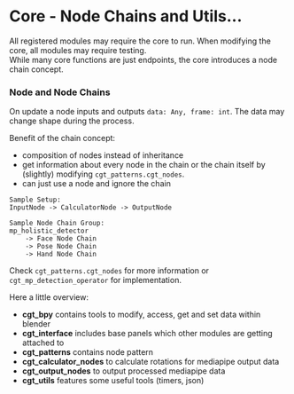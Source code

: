 # Core - Node Chains and Utils...

All registered modules may require the core to run.
When modifying the core, all modules may require testing.<br>
While many core functions are just endpoints, the core introduces a node chain concept.

### Node and Node Chains
On update a node inputs and outputs `data: Any, frame: int`.
The data may change shape during the process. <br>

Benefit of the chain concept:
- composition of nodes instead of inheritance
- get information about every node in the chain or the chain itself by (slightly) modifying `cgt_patterns.cgt_nodes`. 
- can just use a node and ignore the chain

`````
Sample Setup:
InputNode -> CalculatorNode -> OutputNode

Sample Node Chain Group:
mp_holistic_detector 
    -> Face Node Chain
    -> Pose Node Chain
    -> Hand Node Chain
`````

Check `cgt_patterns.cgt_nodes` for more information 
or `cgt_mp_detection_operator` for implementation.

Here a little overview:
- **cgt_bpy** contains tools to modify, access, get and set data within blender
- **cgt_interface** includes base panels which other modules are getting attached to
- **cgt_patterns** contains node pattern
- **cgt_calculator_nodes** to calculate rotations for mediapipe output data
- **cgt_output_nodes** to output processed mediapipe data
- **cgt_utils** features some useful tools (timers, json)
